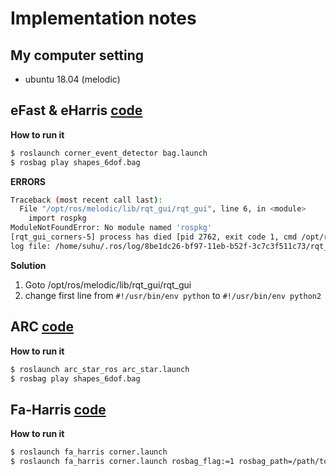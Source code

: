 # Implementation notes

## My computer setting
* ubuntu 18.04 (melodic)

## eFast & eHarris [code](https://github.com/uzh-rpg/rpg_corner_events)

**How to run it**
```sh
$ roslaunch corner_event_detector bag.launch
$ rosbag play shapes_6dof.bag
```

**ERRORS**

```sh
Traceback (most recent call last):
  File "/opt/ros/melodic/lib/rqt_gui/rqt_gui", line 6, in <module>
    import rospkg
ModuleNotFoundError: No module named 'rospkg'
[rqt_gui_corners-5] process has died [pid 2762, exit code 1, cmd /opt/ros/melodic/lib/rqt_gui/rqt_gui --perspective-file /home/suhu/catkin_ws/src/corner_event_detector/cfg/viewers.perspective __name:=rqt_gui_corners __log:=/home/suhu/.ros/log/8be1dc26-bf97-11eb-b52f-3c7c3f511c73/rqt_gui_corners-5.log].
log file: /home/suhu/.ros/log/8be1dc26-bf97-11eb-b52f-3c7c3f511c73/rqt_gui_corners-5*.log
```

**Solution**

1. Goto /opt/ros/melodic/lib/rqt_gui/rqt_gui
2. change first line from `#!/usr/bin/env python` to `#!/usr/bin/env python2`

## ARC [code](https://github.com/ialzugaray/arc_star_ros)

**How to run it**
```sh
$ roslaunch arc_star_ros arc_star.launch
$ rosbag play shapes_6dof.bag
```

## Fa-Harris [code](https://github.com/ruoxianglee/fa_harris)

**How to run it**
```sh
$ roslaunch fa_harris corner.launch
$ roslaunch fa_harris corner.launch rosbag_flag:=1 rosbag_path=/path/to/ros_bag.bag
```
